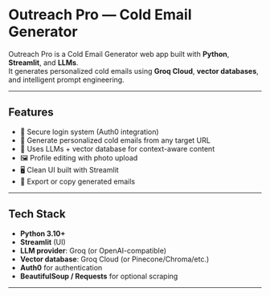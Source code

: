 # Outreach Pro — Cold Email Generator

Outreach Pro is a Cold Email Generator web app built with **Python**, **Streamlit**, and **LLMs**.  
It generates personalized cold emails using **Groq Cloud**, **vector databases**, and intelligent prompt engineering.

---

## Features

- 🔑 Secure login system (Auth0 integration)
- 📧 Generate personalized cold emails from any target URL
- 🤖 Uses LLMs + vector database for context-aware content
- 🖼️ Profile editing with photo upload
- 🖥️ Clean UI built with Streamlit
- 📂 Export or copy generated emails

---

## Tech Stack

- **Python 3.10+**
- **Streamlit** (UI)
- **LLM provider**: Groq (or OpenAI-compatible)
- **Vector database**: Groq Cloud (or Pinecone/Chroma/etc.)
- **Auth0** for authentication
- **BeautifulSoup / Requests** for optional scraping

---


